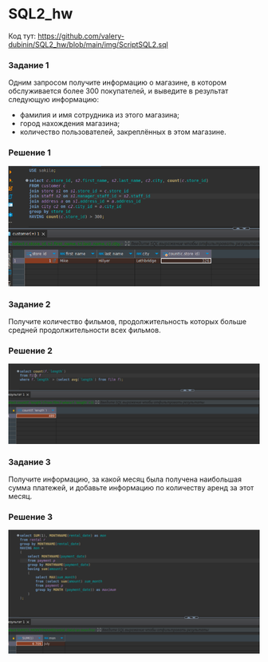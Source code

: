 # SQL2_hw

Код тут: https://github.com/valery-dubinin/SQL2_hw/blob/main/img/ScriptSQL2.sql

### Задание 1

Одним запросом получите информацию о магазине, в котором обслуживается более 300 покупателей, и выведите в результат следующую информацию: 
- фамилия и имя сотрудника из этого магазина;
- город нахождения магазина;
- количество пользователей, закреплённых в этом магазине.

### Решение 1

![img](https://github.com/valery-dubinin/SQL2_hw/blob/main/img/1.png)

### Задание 2

Получите количество фильмов, продолжительность которых больше средней продолжительности всех фильмов.

### Решение 2

![img](https://github.com/valery-dubinin/SQL2_hw/blob/main/img/2.png)

### Задание 3

Получите информацию, за какой месяц была получена наибольшая сумма платежей, и добавьте информацию по количеству аренд за этот месяц.

### Решение 3

![img](https://github.com/valery-dubinin/SQL2_hw/blob/main/img/3.png)
